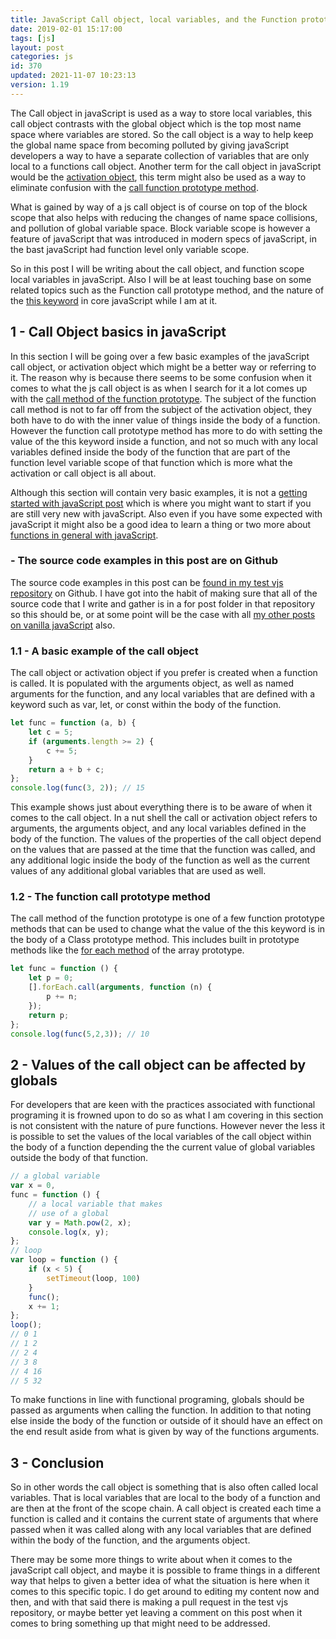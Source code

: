 ```yaml
---
title: JavaScript Call object, local variables, and the Function prototype
date: 2019-02-01 15:17:00
tags: [js]
layout: post
categories: js
id: 370
updated: 2021-11-07 10:23:13
version: 1.19
---
```


The Call object in javaScript is used as a way to store local variables, this call object contrasts with the global object which is the top most name space where variables are stored. So the call object is a way to help keep the global name space from becoming polluted by giving javaScript developers a way to have a separate collection of variables that are only local to a functions call object. Another term for the call object in javaScript would be the [activation object](http://dmitrysoshnikov.com/ecmascript/chapter-2-variable-object/#variable-object-in-function-context), this term might also be used as a way to eliminate confusion with the [call function prototype method](https://developer.mozilla.org/en-US/docs/Web/JavaScript/Reference/Global_Objects/Function/call).

What is gained by way of a js call object is of course on top of the block scope that also helps with reducing the changes of name space collisions, and pollution of global variable space. Block variable scope is however a feature of javaScript that was introduced in modern specs of javaScript, in the bast javaScript had function level only variable scope.

So in this post I will be writing about the call object, and function scope local variables in javaScript. Also I will be at least touching base on some related topics such as the Function call prototype method, and the nature of the [this keyword](/2017/04/14/js-this-keyword/) in core javaScript while I am at it.

<!-- more -->

## 1 - Call Object basics in javaScript

In this section I will be going over a few basic examples of the javaScript call object, or activation object which might be a better way or referring to it. The reason why is because there seems to be some confusion when it comes to what the js call object is as when I search for it a lot comes up with the [call method of the function prototype](/2017/09/21/js-call-apply-and-bind/). The subject of the function call method is not to far off from the subject of the activation object, they both have to do with the inner value of things inside the body of a function. However the function call prototype method has more to do with setting the value of the this keyword inside a function, and not so much with any local variables defined inside the body of the function that are part of the function level variable scope of that function which is more what the activation or call object is all about.

Although this section will contain very basic examples, it is not a [getting started with javaScript post](/2018/11/27/js-getting-started/) which is where you might want to start if you are still very new with javaScript. Also even if you have some expected with javaScript it might also be a good idea to learn a thing or two more about [functions in general with javaScript](/2019/12/26/js-function/).

### - The source code examples in this post are on Github

The source code examples in this post can be [found in my test vjs repository](https://github.com/dustinpfister/test_vjs/tree/master/for_post/js-call-object) on Github. I have got into the habit of making sure that all of the source code that I write and gather is in a for post folder in that repository so this should be, or at some point will be the case with all [my other posts on vanilla javaScript](/categories/js/) also.

### 1.1 - A basic example of the call object

The call object or activation object if you prefer is created when a function is called. It is populated with the arguments object, as well as named arguments for the function, and any local variables that are defined with a keyword such as var, let, or const within the body of the function.

```js
let func = function (a, b) {
    let c = 5;
    if (arguments.length >= 2) {
        c += 5;
    }
    return a + b + c;
};
console.log(func(3, 2)); // 15
```

This example shows just about everything there is to be aware of when it comes to the call object. In a nut shell the call or activation object refers to arguments, the arguments object, and any local variables defined in the body of the function. The values of the properties of the call object depend on the values that are passed at the time that the function was called, and any additional logic inside the body of the function as well as the current values of any additional global variables that are used as well.

### 1.2 - The function call prototype method

The call method of the function prototype is one of a few function prototype methods that can be used to change what the value of the this keyword is in the body of a Class prototype method. This includes built in prototype methods like the [for each method](/2019/02/16/js-javascript-foreach/) of the array prototype.

```js
let func = function () {
    let p = 0;
    [].forEach.call(arguments, function (n) {
        p += n;
    });
    return p;
};
console.log(func(5,2,3)); // 10 
```

## 2 - Values of the call object can be affected by globals

For developers that are keen with the practices associated with functional programing it is frowned upon to do so as what I am covering in this section is not consistent with the nature of pure functions. However never the less it is possible to set the values of the local variables of the call object within the body of a function depending the the current value of global variables outside the body of that function.

```js
// a global variable
var x = 0,
func = function () {
    // a local variable that makes
    // use of a global
    var y = Math.pow(2, x);
    console.log(x, y);
};
// loop
var loop = function () {
    if (x < 5) {
        setTimeout(loop, 100)
    }
    func();
    x += 1;
};
loop();
// 0 1
// 1 2
// 2 4
// 3 8
// 4 16
// 5 32
```

To make functions in line with functional programing, globals should be passed as arguments when calling the function. In addition to that noting else inside the body of the function or outside of it should have an effect on the end result aside from what is given by way of the functions arguments.

## 3 - Conclusion

So in other words the call object is something that is also often called local variables. That is local variables that are local to the body of a function and are then at the front of the scope chain. A call object is created each time a function is called and it contains the current state of arguments that where passed when it was called along with any local variables that are defined within the body of the function, and the arguments object.

There may be some more things to write about when it comes to the javaScript call object, and maybe it is possible to frame things in a different way that helps to given a better idea of what the situation is here when it comes to this specific topic. I do get around to editing my content now and then, and with that said there is making a pull request in the test vjs repository, or maybe better yet leaving a comment on this post when  it comes to bring something up that might need to be addressed.